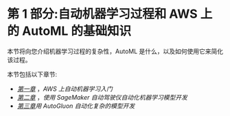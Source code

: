 <title>B17649_Section1_ePub</title>

# 第 1 部分:自动机器学习过程和 AWS 上的 AutoML 的基础知识

本节将向您介绍机器学习过程的复杂性，AutoML 是什么，以及如何使用它来简化该过程。

本节包括以下章节:

*   [*第一章*](B17649_01_ePub.xhtml#_idTextAnchor015) ，*AWS 上自动机器学习入门*
*   [*第二章*](B17649_02_ePub.xhtml#_idTextAnchor032) ，*使用 SageMaker 自动驾驶仪自动化机器学习模型开发*
*   [*第三章*](B17649_03_ePub.xhtml#_idTextAnchor048)*用 AutoGluon 自动化复杂的模型开发*